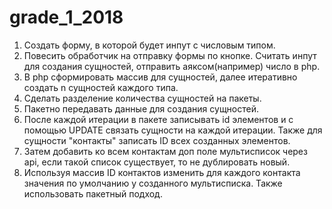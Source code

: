 # grade_1_2018

1. Создать форму, в которой будет инпут с числовым типом.
2. Повесить обработчик на отправку формы по кнопке. Считать инпут для создания сущностей, отправить аяксом(например) число в php.
3. В php сформировать массив для сущностей, далее итеративно создать n сущностей каждого типа.
4. Сделать разделение количества сущностей на пакеты.
5. Пакетно передавать данные для создания сущностей.
6. После каждой итерации в пакете записывать id элементов и с помощью UPDATE связать сущности на каждой итерации. Также для сущности "контакты" записать ID всех созданных элементов.
7. Затем добавить ко всем контактам доп поле мультисписок через api, если такой список существует, то не дублировать новый.
8. Используя массив ID контактов изменить для каждого контакта значения по умолчанию у созданного мультисписка. Также использовать пакетный подход.
